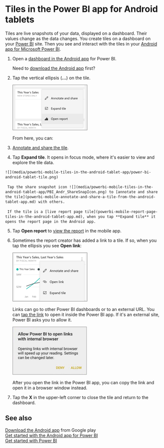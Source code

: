<properties 
   pageTitle="Tiles in the Android app"
   description="You create tiles on a dashboard in the Power BI service. Read about opening tiles and interacting with them in the Power BI mobile app for Android tablets."
   services="powerbi" 
   documentationCenter="" 
   authors="maggiesMSFT" 
   manager="erikre" 
   backup=""
   editor=""
   tags=""
   qualityFocus="no"
   qualityDate=""/>
 
<tags
   ms.service="powerbi"
   ms.devlang="NA"
   ms.topic="article"
   ms.tgt_pltfrm="NA"
   ms.workload="powerbi"
   ms.date="11/17/2016"
   ms.author="maggies"/>

# Tiles in the Power BI app for Android tablets

Tiles are live snapshots of your data, displayed on a dashboard. Their values change as the data changes. You create tiles on a dashboard on your [Power BI](http://powerbi.com/) site. Then you see and interact with the tiles in your [Android app for Microsoft Power BI](powerbi-mobile-android-tablet-app-get-started.md).

1.  Open a [dashboard in the Android app](powerbi-mobile-dashboards-in-the-android-tablet-app.md) for Power BI.

    Need to [download the Android app](http://go.microsoft.com/fwlink/?LinkID=544867) first?

2. Tap the vertical ellipsis (**...**) on the tile.  

    ![](media/powerbi-mobile-tiles-in-the-android-tablet-app/power-bi-android-tile-ellipsis.png)

    From here, you can:

3.   [Annotate and share the tile](powerbi-mobile-annotate-and-share-a-tile-from-the-android-tablet-app.md).

4.    Tap **Expand tile**. It opens in focus mode, where it's easier to view and explore the tile data.

    ![](media/powerbi-mobile-tiles-in-the-android-tablet-app/power-bi-android-tablet-tile.png)

     Tap the share snapshot icon ![](media/powerbi-mobile-tiles-in-the-android-tablet-app/PBI_Andr_ShareSnapIcon.png) to [annotate and share the tile](powerbi-mobile-annotate-and-share-a-tile-from-the-android-tablet-app.md) with others.

     If the tile is a [live report page tile](powerbi-mobile-report-page-tiles-in-the-android-tablet-app.md), when you tap **Expand tile** it opens the report page in the Android app.

5. Tap **Open report** to [view the report](powerbi-mobile-reports-in-the-android-tablet-app.md) in the mobile app.

6. Sometimes the report creator has added a link to a tile. If so, when you tap the ellipsis you see **Open link**:

    ![](media/powerbi-mobile-tiles-in-the-android-tablet-app/pbi_andr_tileellips_link.png)

    Links can go to other Power BI dashboards or to an external URL. You can [tap the link](powerbi-service-edit-a-tile-in-a-dashboard.md#hyperlink) to open it inside the Power BI app. If it's an external site, Power BI asks you to allow it.
    
    ![](media/powerbi-mobile-tiles-in-the-android-tablet-app/PBI_Andr_OpenLinkMessage.png)

    After you open the link in the Power BI app, you can copy the link and open it in a browser window instead.

5.   Tap the **X** in the upper-left corner to close the tile and return to the dashboard.

## See also  
[Download the Android app](http://go.microsoft.com/fwlink/?LinkID=544867) from Google play  
[Get started with the Android app for Power BI](powerbi-mobile-android-tablet-app-get-started.md)  
[Get started with Power BI](powerbi-service-get-started.md)  